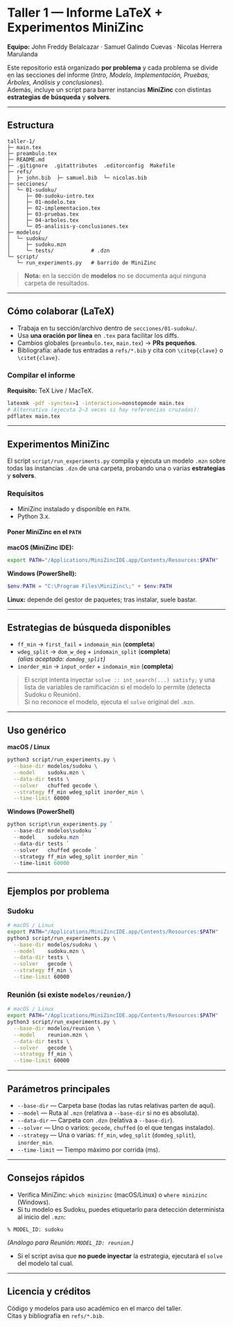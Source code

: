 # Taller 1 — Informe LaTeX + Experimentos MiniZinc

**Equipo:** John Freddy Belalcazar · Samuel Galindo Cuevas · Nicolas Herrera Marulanda

Este repositorio está organizado **por problema** y cada problema se divide en las secciones del informe (*Intro, Modelo, Implementación, Pruebas, Árboles, Análisis y conclusiones*).  
Además, incluye un script para barrer instancias **MiniZinc** con distintas **estrategias de búsqueda** y **solvers**.

---

## Estructura

```
taller-1/
├─ main.tex
├─ preambulo.tex
├─ README.md
├─ .gitignore  .gitattributes  .editorconfig  Makefile
├─ refs/
│  ├─ john.bib  ├─ samuel.bib  └─ nicolas.bib
├─ secciones/
│  └─ 01-sudoku/
│     ├─ 00-sudoku-intro.tex
│     ├─ 01-modelo.tex
│     ├─ 02-implementacion.tex
│     ├─ 03-pruebas.tex
│     ├─ 04-arboles.tex
│     └─ 05-analisis-y-conclusiones.tex
├─ modelos/
│  └─ sudoku/
│     ├─ sudoku.mzn
│     └─ tests/            # .dzn
└─ script/
   └─ run_experiments.py   # barrido de MiniZinc
```

> **Nota:** en la sección de **modelos** no se documenta aquí ninguna carpeta de resultados.

---

## Cómo colaborar (LaTeX)

- Trabaja en tu sección/archivo dentro de `secciones/01-sudoku/`.
- Usa **una oración por línea** en `.tex` para facilitar los diffs.
- Cambios globales (`preambulo.tex`, `main.tex`) → **PRs pequeños**.
- Bibliografía: añade tus entradas a `refs/*.bib` y cita con `\citep{clave}` o `\citet{clave}`.

### Compilar el informe

**Requisito:** TeX Live / MacTeX.

```bash
latexmk -pdf -synctex=1 -interaction=nonstopmode main.tex
# Alternativa (ejecuta 2–3 veces si hay referencias cruzadas):
pdflatex main.tex
```

---

## Experimentos MiniZinc

El script `script/run_experiments.py` compila y ejecuta un modelo `.mzn` sobre todas las instancias `.dzn` de una carpeta, probando una o varias **estrategias** y **solvers**.

### Requisitos

- MiniZinc instalado y disponible en `PATH`.
- Python 3.x.

#### Poner MiniZinc en el `PATH`

**macOS (MiniZinc IDE):**
```bash
export PATH="/Applications/MiniZincIDE.app/Contents/Resources:$PATH"
```

**Windows (PowerShell):**
```powershell
$env:PATH = "C:\Program Files\MiniZinc\;" + $env:PATH
```

**Linux:** depende del gestor de paquetes; tras instalar, suele bastar.

---

## Estrategias de búsqueda disponibles

- `ff_min` → `first_fail` + `indomain_min` (**completa**)
- `wdeg_split` → `dom_w_deg` + `indomain_split` (**completa**)  
  *(alias aceptado: `domdeg_split`)*
- `inorder_min` → `input_order` + `indomain_min` (**completa**)

> El script intenta inyectar `solve :: int_search(...) satisfy;` y una lista de variables de ramificación si el modelo lo permite (detecta Sudoku o Reunión).  
> Si no reconoce el modelo, ejecuta el `solve` original del `.mzn`.

---

## Uso genérico

**macOS / Linux**
```bash
python3 script/run_experiments.py \
  --base-dir modelos/sudoku \
  --model    sudoku.mzn \
  --data-dir tests \
  --solver   chuffed gecode \
  --strategy ff_min wdeg_split inorder_min \
  --time-limit 60000
```

**Windows (PowerShell)**
```powershell
python script\run_experiments.py `
  --base-dir modelos\sudoku `
  --model    sudoku.mzn `
  --data-dir tests `
  --solver   chuffed gecode `
  --strategy ff_min wdeg_split inorder_min `
  --time-limit 60000
```

---

## Ejemplos por problema

### Sudoku
```bash
# macOS / Linux
export PATH="/Applications/MiniZincIDE.app/Contents/Resources:$PATH"
python3 script/run_experiments.py \
  --base-dir modelos/sudoku \
  --model    sudoku.mzn \
  --data-dir tests \
  --solver   gecode \
  --strategy ff_min \
  --time-limit 60000
```

### Reunión (si existe `modelos/reunion/`)
```bash
# macOS / Linux
export PATH="/Applications/MiniZincIDE.app/Contents/Resources:$PATH"
python3 script/run_experiments.py \
  --base-dir modelos/reunion \
  --model    reunion.mzn \
  --data-dir tests \
  --solver   gecode \
  --strategy ff_min \
  --time-limit 60000
```

---

## Parámetros principales

- `--base-dir` — Carpeta base (todas las rutas relativas parten de aquí).
- `--model` — Ruta al `.mzn` (relativa a `--base-dir` si no es absoluta).
- `--data-dir` — Carpeta con `.dzn` (relativa a `--base-dir`).
- `--solver` — Uno o varios: `gecode`, `chuffed` (o el que tengas instalado).
- `--strategy` — Una o varias: `ff_min`, `wdeg_split` (`domdeg_split`), `inorder_min`.
- `--time-limit` — Tiempo máximo por corrida (ms).

---

## Consejos rápidos

- Verifica MiniZinc: `which minizinc` (macOS/Linux) o `where minizinc` (Windows).
- Si tu modelo es Sudoku, puedes etiquetarlo para detección determinista al inicio del `.mzn`:

```minizinc
% MODEL_ID: sudoku
```

*(Análogo para Reunión: `MODEL_ID: reunion`.)*

- Si el script avisa que **no puede inyectar** la estrategia, ejecutará el `solve` del modelo tal cual.

---

## Licencia y créditos

Código y modelos para uso académico en el marco del taller.  
Citas y bibliografía en `refs/*.bib`.
